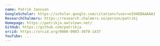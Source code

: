 ```yaml
---
name: Patrik Jansson
GoogleScholar: https://scholar.google.com/citations?user=eIO4EBAAAAAJ
ResearchChalmers: https://research.chalmers.se/person/patrikj
Homepage: https://patrikja.owlstown.net/
GitHub: https://github.com/patrikja
orcid: https://orcid.org/0000-0003-3078-1437
YouTube: ...
---
```

